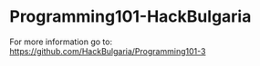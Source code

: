 # Programming101-HackBulgaria
For more information go to: https://github.com/HackBulgaria/Programming101-3
